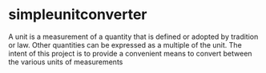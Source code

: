 # simpleunitconverter

A unit is a measurement of a quantity that is defined or adopted by tradition or law. Other quantities can be expressed as a multiple of the unit.
The intent of this project is to provide a convenient means to convert between the various units of measurements
